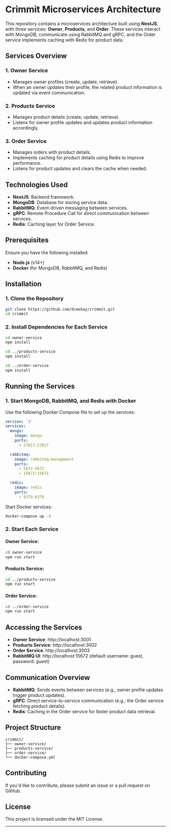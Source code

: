 # Crimmit Microservices Architecture

This repository contains a microservices architecture built using **NestJS**, with three services: **Owner**, **Products**, and **Order**. These services interact with MongoDB, communicate using RabbitMQ and gRPC, and the Order service implements caching with Redis for product data.

## Services Overview

### 1. Owner Service
- Manages owner profiles (create, update, retrieve).
- When an owner updates their profile, the related product information is updated via event communication.

### 2. Products Service
- Manages product details (create, update, retrieve).
- Listens for owner profile updates and updates product information accordingly.

### 3. Order Service
- Manages orders with product details.
- Implements caching for product details using Redis to improve performance.
- Listens for product updates and clears the cache when needed.

## Technologies Used
- **NestJS**: Backend framework.
- **MongoDB**: Database for storing service data.
- **RabbitMQ**: Event-driven messaging between services.
- **gRPC**: Remote Procedure Call for direct communication between services.
- **Redis**: Caching layer for Order Service.

## Prerequisites
Ensure you have the following installed:
- **Node.js** (v14+)
- **Docker** (for MongoDB, RabbitMQ, and Redis)

## Installation

### 1. Clone the Repository
```bash
git clone https://github.com/dceekay/crimmit.git
cd crimmit
```

### 2. Install Dependencies for Each Service
```bash
cd owner-service
npm install

cd ../products-service
npm install

cd ../order-service
npm install
```

## Running the Services

### 1. Start MongoDB, RabbitMQ, and Redis with Docker
Use the following Docker Compose file to set up the services:

```yaml
version: '3'
services:
  mongo:
    image: mongo
    ports:
      - 27017:27017

  rabbitmq:
    image: rabbitmq:management
    ports:
      - 5672:5672
      - 15672:15672

  redis:
    image: redis
    ports:
      - 6379:6379
```

Start Docker services:
```bash
docker-compose up -d
```

### 2. Start Each Service
#### Owner Service:
```bash
cd owner-service
npm run start
```

#### Products Service:
```bash
cd ../products-service
npm run start
```

#### Order Service:
```bash
cd ../order-service
npm run start
```

## Accessing the Services
- **Owner Service**: http://localhost:3001
- **Products Service**: http://localhost:3002
- **Order Service**: http://localhost:3003
- **RabbitMQ UI**: http://localhost:15672 (default username: guest, password: guest)

## Communication Overview
- **RabbitMQ**: Sends events between services (e.g., owner profile updates trigger product updates).
- **gRPC**: Direct service-to-service communication (e.g., the Order service fetching product details).
- **Redis**: Caching in the Order service for faster product data retrieval.

## Project Structure
```
crimmit/
├── owner-service/
├── products-service/
├── order-service/
└── docker-compose.yml
```

## Contributing
If you'd like to contribute, please submit an issue or a pull request on GitHub.

## License
This project is licensed under the MIT License.

---
